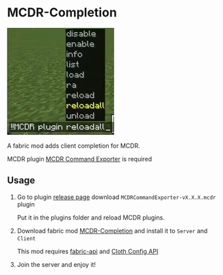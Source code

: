 # MCDR-Completion

![](src/main/resources/assets/mcdrc/icon.png)

A fabric mod adds client completion for MCDR.

MCDR plugin [MCDR Command Exporter](https://github.com/DancingSnow0517/MCDR-Command-Exporter) is required

## Usage

1. Go to plugin [release page](https://github.com/DancingSnow0517/MCDR-Command-Exporter/releases) download `MCDRCommandExporter-vX.X.X.mcdr` plugin

   Put it in the plugins folder and reload MCDR plugins.

2. Download fabric mod [MCDR-Completion](https://github.com/DancingSnow0517/MCDR-Completion/releases) and install it to `Server` and `Client`

   This mod requires [fabric-api](https://modrinth.com/mod/fabric-api) and [Cloth Config API](https://modrinth.com/mod/cloth-config)

3. Join the server and enjoy it! 
